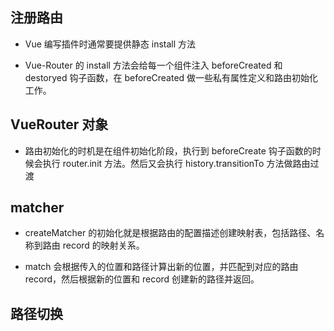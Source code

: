 ## 注册路由

- Vue 编写插件时通常要提供静态 install 方法

- Vue-Router 的 install 方法会给每一个组件注入 beforeCreated 和 destoryed 钩子函数，在 beforeCreated 做一些私有属性定义和路由初始化工作。

## VueRouter 对象

- 路由初始化的时机是在组件初始化阶段，执行到 beforeCreate 钩子函数的时候会执行 router.init 方法。然后又会执行 history.transitionTo 方法做路由过渡

## matcher

- createMatcher 的初始化就是根据路由的配置描述创建映射表，包括路径、名称到路由 record 的映射关系。

- match 会根据传入的位置和路径计算出新的位置，并匹配到对应的路由 record，然后根据新的位置和 record 创建新的路径并返回。

## 路径切换
